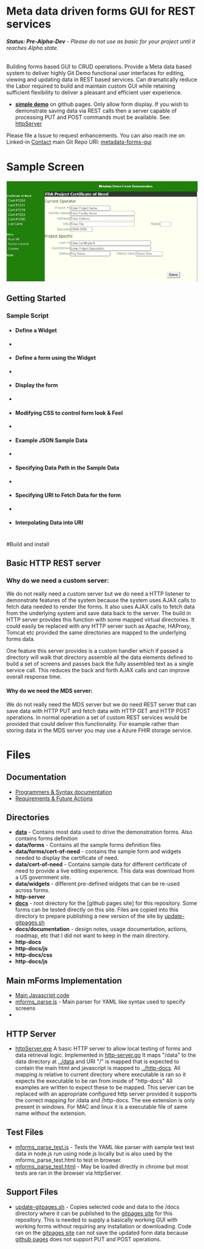 # 
# Meta data driven forms GUI for REST services
###### ***Status: Pre-Alpha-Dev** - Please do not use as basic for your project until it reaches Alpha state.*    

Building forms based GUI to CRUD operations.  Provide a Meta data based system to deliver highly Git Demo functional user interfaces for editing, viewing and updating data in REST based services.   Can dramatically reduce the Labor required to build and maintain custom GUI while retaining sufficient flexibility to deliver a pleasant and efficient user experience.  

* **[simple demo]( https://joeatbayes.github.io/metadata-forms-gui/)** on github pages.  Only allow form display.   If you wish to demonstrate saving data via REST calls then a server capable of processing PUT and POST commands must be available.  See: [httpServer](httpServer)

Please file a Issue to request enhancements.  You can also reach me on Linked-in [Contact](https://www.linkedin.com/in/joe-ellsworth-68222/)   main Git Repo URI:   [metadata-forms-gui](https://github.com/joeatbayes/metadata-forms-gui) 

# Sample Screen

![Sample Screen for FDA Project Certificate Of Need](docs/documentation/samples/fda-cert-of-need.jpg)



## Getting Started

### Sample Script

* #### Define a Widget

* 

* #### Define a form using the Widget

* 

* #### Display the form

* 

* #### Modifying CSS to control form look & Feel

* 

* #### Example JSON Sample Data

* 

* #### Specifying Data Path in the Sample Data

* 

* #### Specifying  URI to Fetch Data for the form

* 

* #### Interpolating Data into URI

  

  

# 

#Build and install

## Basic HTTP REST server

### Why do we need a custom server:

We do not really need a custom server but we do need a HTTP listener to demonstrate features of the system because the system uses AJAX calls to fetch data needed to render the forms.  It also uses AJAX calls to fetch data from the underlying system and save data back to the server.  The build in HTTP server provides this function with some mapped virtual directories.  It could easily be replaced with any HTTP server such as Apache,  HAProxy,  Tomcat etc provided the same directories are mapped to the underlying forms data.

One feature this server provides is a custom handler which if passed a directory will walk that directory assemble all the data elements defined to build a set of screens and passes back the fully assembled text as a single service call.  This reduces the back and forth AJAX calls and can improve overall response time. 

#### Why do we need the MDS server:

We do not really need the MDS server but we do need REST server that can save data with HTTP PUT and fetch data with HTTP GET and HTTP POST operations.     In normal operation a set of custom REST services would be provided that could deliver this functionality.  For example rather than storing data in the MDS server you may use a Azure FHIR storage service.



# Files

## Documentation

- [Programmers & Syntax documentation](docs/documentation/programmers-guide.md)
- [Requirements & Future Actions](docs/documentation/actions_roadmap.md)

## Directories 

* **[data](data)** - Contains most data used to drive the demonstration forms.  Also contains forms definition
* **data/forms** - Contains all the sample forms definition files 
* **data/forms/cert-of-need** - contains the sample form and widgets needed to display the certificate of need.
* **data/cert-of-need** - Contains sample data for different certificate of need to provide a live editing experience.  This data was download from a US government site.
* **data/widgets** - different pre-defined widgets that can be re-used across forms. 
* **http-server**
* **[docs](docs)** - root directory for the [github pages site] for this repository.  Some forms can be tested directly on this site.  Files are copied into this directory to prepare publishing a new version of the site by [update-gitpages.sh](update-gitpages.sh)
* **docs/documentation** - design notes,  usage documentation,  actions, roadmap, etc that I did not want to keep in the main directory.
* **http-docs**
* **http-docs/js**
* **http-docs/css**
* **http-docs/js**

## Main mForms Implementation

* [Main Javascript code](http-docs/js)
* [mforms_parse.js](http-docs/js/mforms_parse.js) - Main parser for YAML like syntax used to specify screens
* 



## HTTP Server

* [httpServer.exe](http-server/http-server.exe) A basic HTTP server to allow local testing of forms and data retrieval logic.   Implemented in  [http-server.go](httpSever/http-server.go)  It maps "/data" to the data directory at [../data](data/) and URI "/" is mapped that is expected to contain the main html and javascript is mapped to [../http-docs](http-docs).   All mapping is relative to current directory where executable is ran so it expects the executable to be ran from inside of "http-docs" All examples are written to expect these to be mapped.  This server can be replaced with an appropriate configured http server provided it supports the correct mapping for /data and /http-docs.  The exe extension is only present in windows.  For MAC and linux it is a executable file of same name without the extension.

## Test Files



* [mforms_parse_test.js](http-docs/js/mforms_parse_test.js) - Tests the YAML like parser with sample test test data in node.js run using node.js locally but is also used by the mforms_parse_test.html to test in browser.
* [mforms_parse_test.html](http-docs/js/mforms_parse_test.html) - May be loaded directly in chrome but most tests are ran in the browser via httpServer.



## Support Files

* [update-gitpages.sh](update-gitpages.sh) - Copies selected code and data to the /docs directory where it can be published to the [gitpages site](https://joeatbayes.github.io/metadata-forms-gui/) for this repository.  This is needed to supply a basically working GUI with working forms without requiring any installation or downloading.    Code ran on the [gitpages site](https://joeatbayes.github.io/metadata-forms-gui/) can not save the updated form data because [github pages](https://help.github.com/en/github/working-with-github-pages/about-github-pages) does not support PUT and POST operations.





